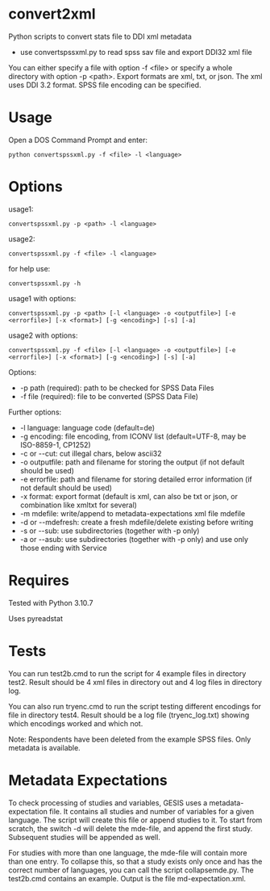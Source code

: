 # convert2xml

Python scripts to convert stats file to DDI xml metadata

* use convertspssxml.py to read spss sav file and export DDI32 xml file

You can either specify a file with option -f \<file> or specify a whole directory with option -p \<path>.
Export formats are xml, txt, or json. The xml uses DDI 3.2 format. SPSS file encoding can be specified.

# Usage

Open a DOS Command Prompt and enter:

    python convertspssxml.py -f <file> -l <language>


# Options

usage1: 

    convertspssxml.py -p <path> -l <language>

usage2: 

    convertspssxml.py -f <file> -l <language>


for help use: 

    convertspssxml.py -h

usage1 with options:

    convertspssxml.py -p <path> [-l <language> -o <outputfile>] [-e <errorfile>] [-x <format>] [-g <encoding>] [-s] [-a]

usage2 with options: 

    convertspssxml.py -f <file> [-l <language> -o <outputfile>] [-e <errorfile>] [-x <format>] [-g <encoding>] [-s] [-a]

Options:
* -p path (required): path to be checked for SPSS Data Files
* -f file (required): file to be converted (SPSS Data File)

Further options:
* -l language: language code (default=de)
* -g encoding: file encoding, from ICONV list (default=UTF-8, may be ISO-8859-1, CP1252)
* -c or --cut: cut illegal chars, below ascii32
* -o outputfile: path and filename for storing the output (if not default should be used)
* -e errorfile: path and filename for storing detailed error information (if not default should be used)
* -x format: export format (default is xml, can also be txt or json, or combination like xmltxt for several)
* -m mdefile: write/append to metadata-expectations xml file mdefile
* -d or --mdefresh: create a fresh mdefile/delete existing before writing
* -s or --sub: use subdirectories (together with -p only)
* -a or --asub: use subdirectories (together with -p only) and use only those ending with Service

# Requires

Tested with Python 3.10.7

Uses pyreadstat


# Tests

You can run test2b.cmd to run the script for 4 example files in directory test2.
Result should be 4 xml files in directory out and 4 log files in directory log.

You can also run tryenc.cmd to run the script testing different encodings for file in directory test4.
Result should be a log file (tryenc_log.txt) showing which encodings worked and which not.

Note: Respondents have been deleted from the example SPSS files. Only metadata is available.

# Metadata Expectations

To check processing of studies and variables, GESIS uses a metadata-expectation file. It contains all
studies and number of variables for a given language. The script will create this file or append studies to it.
To start from scratch, the switch -d will delete the mde-file, and append the first study. Subsequent studies will 
be appended as well.

For studies with more than one language, the mde-file will contain more than one entry. To collapse this, so that 
a study exists only once and has the correct number of languages, you can call the script collapsemde.py.
The test2b.cmd contains an example. Output is the file md-expectation.xml.

